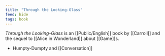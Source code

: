 ```yaml
---
title: "Through the Looking-Glass"
feed: hide
tags: book
---
```


_Through the Looking-Glass_ is an [[Public/English]] book by [[Carroll]] and the sequel to [[Alice in Wonderland]] about [[Game]]s. 


- Humpty-Dumpty and [[Conversation]]